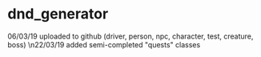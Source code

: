 # dnd_generator
06/03/19 uploaded to github (driver, person, npc, character, test, creature, boss)
\n22/03/19 added semi-completed "quests" classes

